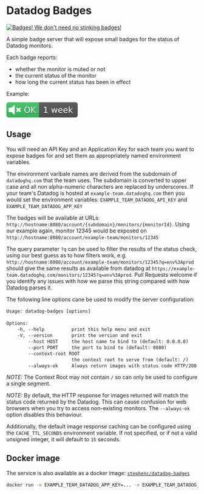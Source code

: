 # Datadog Badges

[![Badges! We don't need no stinking badges!](https://img.youtube.com/vi/VqomZQMZQCQ/0.jpg)](https://www.youtube.com/watch?v=VqomZQMZQCQ)

A simple badge server that will expose small badges for the status of Datadog monitors.

Each badge reports: 

* whether the monitor is muted or not
* the current status of the monitor
* how long the current status has been in effect

Example:

![Sample badge](example.svg)

## Usage

You will need an API Key and an Application Key for each team you want to expose badges for and set them as appropriately named environment variables.

The environment varibale names are derived from the subdomain of `datadoghq.com` that the team uses.
The subdomain is converted to upper case and all non alpha-numeric characters are replaced by underscores.
If your team's Datadog is hosted at `example-team.datadoghq.com` then you would set the environment variables: `EXAMPLE_TEAM_DATADOG_API_KEY` and `EXAMPLE_TEAM_DATADOG_APP_KEY` 

The badges will be available at URLs: `http://hostname:8080/account/{subdomain}/monitors/{monitorId}`.
Using our example again, monitor 12345 would be exposed on `http://hostname:8080/account/example-team/monitors/12345` 

The query parameter `?q` can be used to filter the results of the status check, using our best guess as to how filters work, e.g. `http://hostname:8080/account/example-team/monitors/12345?q=env%3Aprod` should give the same results as available from datadog at `https://example-team.datadoghq.com/monitors/12345?q=env%3Aprod`. 
Pull Requests welcome if you identify any issues with how we parse this string compared with how Datadog parses it.

The following line options cane be used to modify the server configuration:

```
Usage: datadog-badges [options]

Options:
    -h, --help          print this help menu and exit
    -V, --version       print the version and exit
        --host HOST     the host name to bind to (default: 0.0.0.0)
        --port PORT     the port to bind to (default: 8080)
        --context-root ROOT
                        the context root to serve from (default: /)
        --always-ok     Always return images with status code HTTP/200
```

*NOTE:* The Context Root may not contain `/` so can only be used to configure a single segment.

*NOTE:* By default, the HTTP response for images returned will match the status code returned by the Datadog. 
This can cause confusion for web browsers when you try to access non-existing monitors.
The `--always-ok` option disables this behaviour.

Additionally, the default image response caching can be configured using the `CACHE_TTL_SECONDS` environment variable.
If not specified, or if not a valid unsigned integer, it will default to `15` seconds.

## Docker image

The service is also available as a docker image: [`stephenc/datadog-badges`](https://hub.docker.com/r/stephenc/datadog-badges)

```bash
docker run -e EXAMPLE_TEAM_DATADOG_APP_KEY=... -e EXAMPLE_TEAM_DATADOG_API_KEY=... -p 8080:8080 stephenc/datadog-badges
``` 

